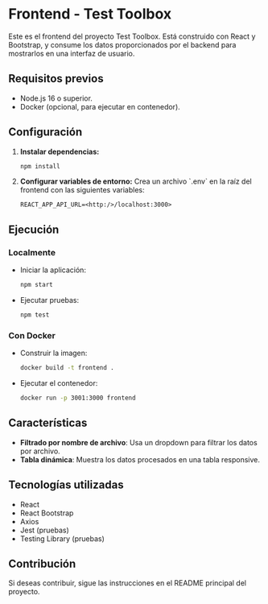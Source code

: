 # Frontend - Test Toolbox

Este es el frontend del proyecto Test Toolbox. Está construido con React y Bootstrap, y consume los datos proporcionados por el backend para mostrarlos en una interfaz de usuario.

## Requisitos previos

- Node.js 16 o superior.
- Docker (opcional, para ejecutar en contenedor).

## Configuración

1. **Instalar dependencias:**

   ```bash
   npm install
   ```

2. **Configurar variables de entorno:**
   Crea un archivo \`.env\` en la raíz del frontend con las siguientes variables:

   ```env
   REACT_APP_API_URL=<http:/>/localhost:3000>
   ```

## Ejecución

### Localmente

- Iniciar la aplicación:

  ```bash
  npm start
  ```

- Ejecutar pruebas:

  ```bash
  npm test
  ```

### Con Docker

- Construir la imagen:

  ```bash
  docker build -t frontend .
  ```

- Ejecutar el contenedor:

  ```bash
  docker run -p 3001:3000 frontend
  ```

## Características

- **Filtrado por nombre de archivo**: Usa un dropdown para filtrar los datos por archivo.
- **Tabla dinámica**: Muestra los datos procesados en una tabla responsive.

## Tecnologías utilizadas

- React
- React Bootstrap
- Axios
- Jest (pruebas)
- Testing Library (pruebas)

## Contribución

Si deseas contribuir, sigue las instrucciones en el README principal del proyecto.

